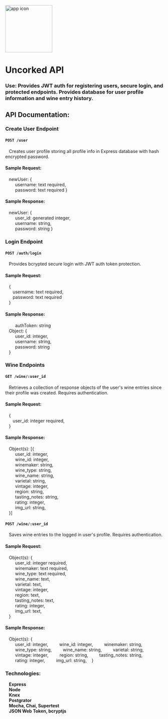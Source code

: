 <img src='./images/favicon.jpg' alt='app icon' width='150'/>

# Uncorked API  

### Use: Provides JWT auth for registering users, secure login, and protected endpoints. Provides database for user profile information and wine entry history.  

## API Documentation:  
### Create User Endpoint
#### `POST /user`  
&nbsp;&nbsp;&nbsp;Creates user profile storing all profile info in Express database with hash encrypted password.
#### Sample Request:  
&nbsp;&nbsp;&nbsp;newUser: {  
    &nbsp;&nbsp;&nbsp;&nbsp;&nbsp;&nbsp;&nbsp;&nbsp;username: text required,  
    &nbsp;&nbsp;&nbsp;&nbsp;&nbsp;&nbsp;&nbsp;&nbsp;password: text required
}  

#### Sample Response:  
&nbsp;&nbsp;&nbsp;newUser: {  
    &nbsp;&nbsp;&nbsp;&nbsp;&nbsp;&nbsp;&nbsp;&nbsp;user_id: generated integer,  
    &nbsp;&nbsp;&nbsp;&nbsp;&nbsp;&nbsp;&nbsp;&nbsp;username: string,  
    &nbsp;&nbsp;&nbsp;&nbsp;&nbsp;&nbsp;&nbsp;&nbsp;password: string
}  
  
### Login Endpoint  
#### `POST /auth/login`  
&nbsp;&nbsp;&nbsp;Provides bcrypted secure login with JWT auth token protection.  
#### Sample Request:  
&nbsp;&nbsp;&nbsp;{  
    &nbsp;&nbsp;&nbsp;&nbsp;&nbsp;&nbsp;username: text required,  
    &nbsp;&nbsp;&nbsp;&nbsp;&nbsp;&nbsp;password: text required  
&nbsp;&nbsp;&nbsp;}
#### Sample Response:  
&nbsp;&nbsp;&nbsp;&nbsp;&nbsp;&nbsp;&nbsp;&nbsp;authToken: string  
&nbsp;&nbsp;&nbsp;Object: {  
    &nbsp;&nbsp;&nbsp;&nbsp;&nbsp;&nbsp;&nbsp;&nbsp;user_id: integer,  
    &nbsp;&nbsp;&nbsp;&nbsp;&nbsp;&nbsp;&nbsp;&nbsp;username: string,  
    &nbsp;&nbsp;&nbsp;&nbsp;&nbsp;&nbsp;&nbsp;&nbsp;password: string  
    &nbsp;&nbsp;&nbsp;}  
  
### Wine Endpoints  
#### `GET /wine/:user_id`  
&nbsp;&nbsp;&nbsp;Retrieves a collection of response objects of the user's wine entries since their profile was created. Requires authentication.  
#### Sample Request:  
&nbsp;&nbsp;&nbsp;{  
    &nbsp;&nbsp;&nbsp;&nbsp;&nbsp;&nbsp;user_id: integer required,  
&nbsp;&nbsp;&nbsp;}  
#### Sample Response:  
&nbsp;&nbsp;&nbsp;Object(s): [{   
    &nbsp;&nbsp;&nbsp;&nbsp;&nbsp;&nbsp;&nbsp;&nbsp;user_id: integer,  
    &nbsp;&nbsp;&nbsp;&nbsp;&nbsp;&nbsp;&nbsp;&nbsp;wine_id: integer,  
    &nbsp;&nbsp;&nbsp;&nbsp;&nbsp;&nbsp;&nbsp;&nbsp;winemaker: string,  
    &nbsp;&nbsp;&nbsp;&nbsp;&nbsp;&nbsp;&nbsp;&nbsp;wine_type: string,  
    &nbsp;&nbsp;&nbsp;&nbsp;&nbsp;&nbsp;&nbsp;&nbsp;wine_name: string,  
    &nbsp;&nbsp;&nbsp;&nbsp;&nbsp;&nbsp;&nbsp;&nbsp;varietal: string,  
    &nbsp;&nbsp;&nbsp;&nbsp;&nbsp;&nbsp;&nbsp;&nbsp;vintage: integer,  
    &nbsp;&nbsp;&nbsp;&nbsp;&nbsp;&nbsp;&nbsp;&nbsp;region: string,  
    &nbsp;&nbsp;&nbsp;&nbsp;&nbsp;&nbsp;&nbsp;&nbsp;tasting_notes: string,  
    &nbsp;&nbsp;&nbsp;&nbsp;&nbsp;&nbsp;&nbsp;&nbsp;rating: integer,  
    &nbsp;&nbsp;&nbsp;&nbsp;&nbsp;&nbsp;&nbsp;&nbsp;img_url: string,  
&nbsp;&nbsp;&nbsp;}]  
#### `POST /wine/:user_id`  
&nbsp;&nbsp;&nbsp;Saves wine entries to the logged in user's profile. Requires authentication.  
#### Sample Request:  
&nbsp;&nbsp;&nbsp;Object(s): {  
    &nbsp;&nbsp;&nbsp;&nbsp;&nbsp;&nbsp;&nbsp;&nbsp;user_id: integer required,  
    &nbsp;&nbsp;&nbsp;&nbsp;&nbsp;&nbsp;&nbsp;&nbsp;winemaker: text required,  
    &nbsp;&nbsp;&nbsp;&nbsp;&nbsp;&nbsp;&nbsp;&nbsp;wine_type: text required,  
    &nbsp;&nbsp;&nbsp;&nbsp;&nbsp;&nbsp;&nbsp;&nbsp;wine_name: text,  
    &nbsp;&nbsp;&nbsp;&nbsp;&nbsp;&nbsp;&nbsp;&nbsp;varietal: text,  
    &nbsp;&nbsp;&nbsp;&nbsp;&nbsp;&nbsp;&nbsp;&nbsp;vintage: integer,  
    &nbsp;&nbsp;&nbsp;&nbsp;&nbsp;&nbsp;&nbsp;&nbsp;region: text,  
    &nbsp;&nbsp;&nbsp;&nbsp;&nbsp;&nbsp;&nbsp;&nbsp;tasting_notes: text,  
    &nbsp;&nbsp;&nbsp;&nbsp;&nbsp;&nbsp;&nbsp;&nbsp;rating: integer,  
    &nbsp;&nbsp;&nbsp;&nbsp;&nbsp;&nbsp;&nbsp;&nbsp;img_url: text,  
&nbsp;&nbsp;&nbsp;}  
#### Sample Response:  
&nbsp;&nbsp;&nbsp;Object(s): {   
    &nbsp;&nbsp;&nbsp;&nbsp;&nbsp;&nbsp;&nbsp;&nbsp;user_id: integer,
    &nbsp;&nbsp;&nbsp;&nbsp;&nbsp;&nbsp;&nbsp;&nbsp;wine_id: integer,
    &nbsp;&nbsp;&nbsp;&nbsp;&nbsp;&nbsp;&nbsp;&nbsp;winemaker: string,  
    &nbsp;&nbsp;&nbsp;&nbsp;&nbsp;&nbsp;&nbsp;&nbsp;wine_type: string,
    &nbsp;&nbsp;&nbsp;&nbsp;&nbsp;&nbsp;&nbsp;&nbsp;wine_name: string,
    &nbsp;&nbsp;&nbsp;&nbsp;&nbsp;&nbsp;&nbsp;&nbsp;varietal: string,
    &nbsp;&nbsp;&nbsp;&nbsp;&nbsp;&nbsp;&nbsp;&nbsp;vintage: integer,
    &nbsp;&nbsp;&nbsp;&nbsp;&nbsp;&nbsp;&nbsp;&nbsp;region: string,
    &nbsp;&nbsp;&nbsp;&nbsp;&nbsp;&nbsp;&nbsp;&nbsp;tasting_notes: string,
    &nbsp;&nbsp;&nbsp;&nbsp;&nbsp;&nbsp;&nbsp;&nbsp;rating: integer,
    &nbsp;&nbsp;&nbsp;&nbsp;&nbsp;&nbsp;&nbsp;&nbsp;img_url: string,
&nbsp;&nbsp;&nbsp;}   
  
### Technologies:  
&nbsp;&nbsp;&nbsp;**Express**  
&nbsp;&nbsp;&nbsp;**Node**  
&nbsp;&nbsp;&nbsp;**Knex**  
&nbsp;&nbsp;&nbsp;**Postgrator**  
&nbsp;&nbsp;&nbsp;**Mocha, Chai, Supertest**  
&nbsp;&nbsp;&nbsp;**JSON Web Token, bcryptjs**